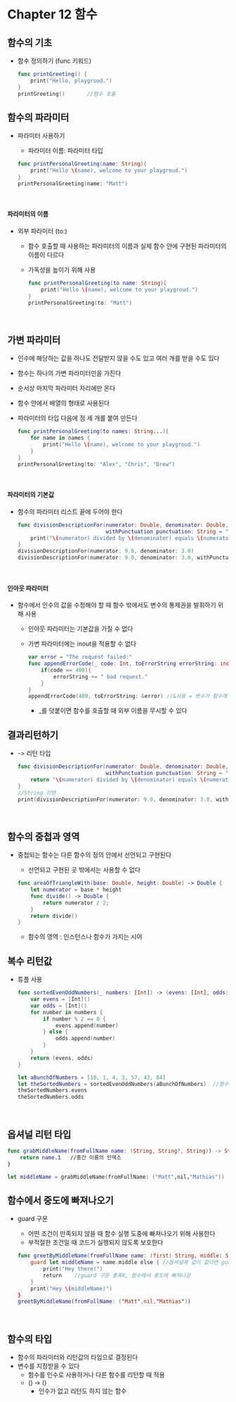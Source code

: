 #  Chapter 12 함수

## 함수의 기초

* 함수 정의하기 (func 키워드)

  ~~~swift
  func printGreeting() {
      print("Hello, playgroud.")
  }
  printGreeting()		//함수 호출
  ~~~




## 함수의 파라미터

* 파라미터 사용하기 

  * 파라미터 이름: 파라미터 타입

  ~~~swift
  func printPersonalGreeting(name: String){
      print("Hello \(name), welcome to your playgroud.")
  }
  printPersonalGreeting(name: "Matt")
  ~~~

  ​

#### 파라미터의 이름

* 외부 파라미터 (to:)

  * 함수 호출할 때 사용하는 파라미터의 이름과 실제 함수 안에 구현된 파라미터의 이름이 다르다

  * 가독성을 높이기 위해 사용

    ~~~swift
    func printPersonalGreeting(to name: String){
        print("Hello \(name), welcome to your playgroud.")
    }
    printPersonalGreeting(to: "Matt")
    ~~~

    ​

## 가변 파라미터

* 인수에 해당하는 값을 하나도 전달받지 않을 수도 있고 여러 개를 받을 수도 있다

* 함수는 하나의 가변 파라미터만을 가진다

* 순서상 마지막 파라미터 자리에만 온다

* 함수 안에서 배열의 형태로 사용된다

* 파라미터의 타입 다음에 점 세 개를 붙여 만든다

  ~~~swift
  func printPersonalGreeting(to names: String...){
      for name in names {
          print("Hello \(name), welcome to your playgroud.")
      }
  }
  printPersonalGreeting(to: "Alex", "Chris", "Drew")
  ~~~

  ​

#### 파라미터의 기본값

* 함수의 파라미터 리스트 끝에 두어야 한다

  ~~~swift
  func divisionDescriptionFor(numerator: Double, denominator: Double,
                              withPunctuation punctuation: String = ".") {
      print("\(numerator) divided by \(denominator) equals \(numerator / denominator)\(punctuation)")
  }
  divisionDescriptionFor(numerator: 9.0, denominator: 3.0)
  divisionDescriptionFor(numerator: 9.0, denominator: 3.0, withPunctuation: "!")
  ~~~

  ​

#### 인아웃 파라미터

* 함수에서 인수의 값을 수정해야 할 때 함수 밖에서도 변수의 통제권을 발휘하기 위해 사용

  * 인아웃 파라미터는 기본값을 가질 수 없다

  * 가변 파라미터에는 inout을 적용할 수 없다

    ```swift
    var error = "The request failed:"
    func appendErrorCode(_ code: Int, toErrorString errorString: inout String){
        if(code == 400){
            errorString += " bad request."
        }
    }
    appendErrorCode(400, toErrorString: &error)	//&사용 = 변수가 함수에 따라 수정된다는 의미
    ```

    * _를 덧붙이면 함수를 호출할 때 외부 이름을 무시할 수 있다




## 결과리턴하기

* -> 리턴 타입

  ~~~swift
  func divisionDescriptionFor(numerator: Double, denominator: Double,
                              withPunctuation punctuation: String = ".") -> String {
      return "\(numerator) divided by \(denominator) equals \(numerator / denominator)\(punctuation)"
  }
  //String 리턴
  print(divisionDescriptionFor(numerator: 9.0, denominator: 3.0, withPunctuation: "!"))
  ~~~

  ​

## 함수의 중첩과 영역

* 중첩되는 함수는 다른 함수의 정의 안에서 선언되고 구현된다

  * 선언되고 구현된 곳 밖에서는 사용할 수 없다

  ~~~swift
  func areaOfTriangleWith(base: Double, height: Double) -> Double {
      let numerator = base * height
      func divide() -> Double {
          return numerator / 2;
      }
      return divide()
  }
  ~~~

  * 함수의 영역 : 인스턴스나 함수가 가지는 시야




## 복수 리턴값

* 튜플 사용

  ~~~swift
  func sortedEvenOddNumbers(_ numbers: [Int]) -> (evens: [Int], odds: [Int]) {
      var evens = [Int]()
      var odds = [Int]()
      for number in numbers {
          if number % 2 == 0 {
              evens.append(number)
          } else {
              odds.append(number)
          }
      }
      return (evens, odds)
  }

  let aBunchOfNumbers = [10, 1, 4, 3, 57, 43, 84]
  let theSortedNumbers = sortedEvenOddNumbers(aBunchOfNumbers)	//함수 호출
  theSortedNumbers.evens
  theSortedNumbers.odds
  ~~~

  ​

## 옵셔널 리턴 타입

~~~swift
func grabMiddleName(fromFullName name: (String, String?, String)) -> String? {
    return name.1	//중간 이름의 인덱스
}

let middleName = grabMiddleName(fromFullName: ("Matt",nil,"Mathias"))
~~~



## 함수에서 중도에 빠져나오기

* guard 구문

  * 어떤 조건이 만족되지 않을 때 함수 실행 도중에 빠져나오기 위해 사용한다
  * 부적절한 조건일 때 코드가 실행되지 않도록 보호한다

  ~~~swift
  func greetByMiddleName(fromFullName name: (first: String, middle: String?, last: String)){
      guard let middleName = name.middle else {	//옵셔널에 값이 없다면 guard 구문 실행
          print("Hey there!")
          return	//guard 구문 충족X, 함수에서 중도에 빠져나감
      }
      print("Hey \(middleName)")
  }
  greetByMiddleName(fromFullName: ("Matt",nil,"Mathias"))
  ~~~

  ​

## 함수의 타입

* 함수의 파라미터와 리턴값의 타입으로 결정된다
* 변수를 지정받을 수 있다
  * 함수를  인수로 사용하거나 다른 함수를 리턴할 때 적용
  * () -> ()  
    * 인수가 없고 리턴도 하지 않는 함수
